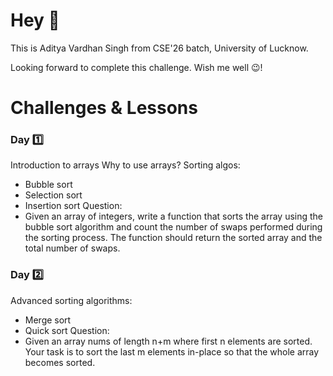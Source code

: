 # Hey 👋

This is Aditya Vardhan Singh from CSE'26 batch, University of Lucknow.

Looking forward to complete this challenge. Wish me well 😉!

# Challenges & Lessons

### Day 1️⃣
Introduction to arrays
Why to use arrays?
Sorting algos:
- Bubble sort
- Selection sort
- Insertion sort
Question:
- Given an array of integers, write a function that sorts the array using the bubble sort algorithm and count the number of swaps performed during the sorting process. The function should return the sorted array and the total number of swaps.

### Day 2️⃣
Advanced sorting algorithms:
- Merge sort
- Quick sort
Question:
- Given an array nums of length n+m where first n elements are sorted. Your task is to sort the last m elements in-place so that the whole array becomes sorted.

